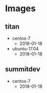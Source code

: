 # Images

## titan
- centos-7
  - 2018-01-18
- ubuntu-17.04
  - 2018-01-18

## summitdev
- centos-7
  - 2018-01-18

